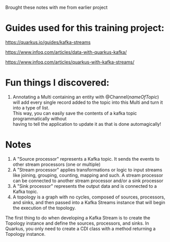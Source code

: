 Brought these notes with me from earlier project

# Guides used for this training project:

https://quarkus.io/guides/kafka-streams

https://www.infoq.com/articles/data-with-quarkus-kafka/

https://www.infoq.com/articles/quarkus-with-kafka-streams/


# Fun things I discovered:

 1. Annotating a Multi containing an entity with @Channel(*nameOfTopic*) will add every
single record added to the topic into this Multi and turn it into a type of list.  
This way, you can easily save the contents of a kafka topic programmatically without  
having to tell the application to update it as that is done automagically!

# Notes
1. A "Source processor" represents a Kafka topic. It sends the events
to other stream processors (one or multiple)
2. A "Stream processor" applies transformations or logic to input streams like joining,
grouping, counting, mapping and such. A stream processor can be connected to another
stream processor and/or a sink processor
3. A "Sink processor" represents the output data and is connected to a Kafka topic.
4. A topology is a graph with no cycles, composed of sources, processors, and sinks, and then passed 
into a Kafka Streams instance that will begin the execution of the topology.

The first thing to do when developing a Kafka Stream is to 
create the Topology instance and define the sources, 
processors, and sinks. In Quarkus, you only need to create a 
CDI class with a method returning a Topology instance.